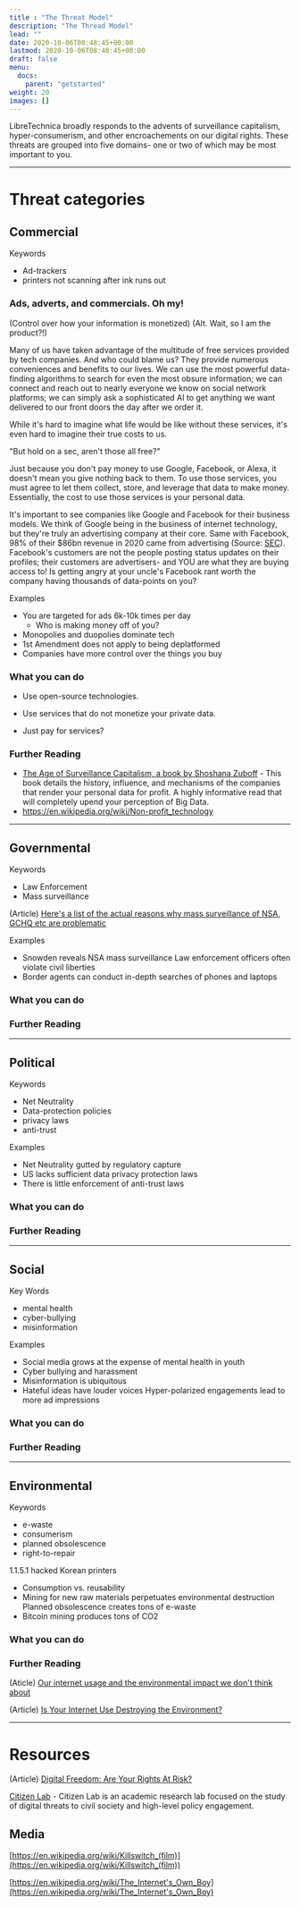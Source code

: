 ```yaml
---
title : "The Threat Model"
description: "The Thread Model"
lead: ""
date: 2020-10-06T08:48:45+00:00
lastmod: 2020-10-06T08:48:45+00:00
draft: false
menu:
  docs:
    parent: "getstarted"
weight: 20
images: []
---
```

LibreTechnica broadly responds to the advents of surveillance capitalism, hyper-consumerism, and other encroachements on our digital rights.  These threats are grouped into five domains- one or two of which may be most important to you. 

--------------------

# Threat categories

## Commercial

Keywords
 - Ad-trackers
 - printers not scanning after ink runs out

###	Ads, adverts, and commercials. Oh my!

(Control over how your information is monetized) (Alt. Wait, so I am the product?!)


Many of us have taken advantage of the multitude of free services provided by tech companies.  And who could blame us?  They provide numerous conveniences and benefits to our lives.  We can use the most powerful data-finding algorithms to search for even the most obsure information; we can connect and reach out to nearly everyone we know on social network platforms; we can simply ask a sophisticated AI to get anything we want delivered to our front doors the day after we order it.

While it's hard to imagine what life would be like without these services, it's even hard to imagine their true costs to us.

"But hold on a sec, aren't those all free?"

Just because you don't pay money to use Google, Facebook, or Alexa, it doesn't mean you give nothing back to them.  To use those services, you must agree to let them collect, store, and leverage that data to make money.  Essentially, the cost to use those services is your personal data.

It's important to see companies like Google and Facebook for their business models.  We think of Google being in the business of internet technology, but they're truly an advertising company at their core.  Same with Facebook, 98% of their $86bn revenue in 2020 came from advertising (Source: [SEC](https://www.sec.gov/ix?doc=/Archives/edgar/data/1326801/000132680121000014/fb-20201231.htm)).  Facebook's customers are not the people posting status updates on their profiles; their customers are advertisers- and YOU are what they are buying access to!  Is getting angry at your uncle's Facebook rant worth the company having thousands of data-points on you?

Examples

- You are targeted for ads 6k-10k times per day
  - Who is making money off of you?
- Monopolies and duopolies dominate tech
- 1st Amendment does not apply to being deplatformed
- Companies have more control over the things you buy



### What you can do

- Use open-source technologies.

- Use services that do not monetize your private data.

- Just pay for services?


### Further Reading

- [The Age of Surveillance Capitalism, a book by Shoshana Zuboff](https://en.wikipedia.org/wiki/The_Age_of_Surveillance_Capitalism) - This book details the history, influence, and mechanisms of the companies that render your personal data for profit.  A highly informative read that will completely upend your perception of Big Data.
- https://en.wikipedia.org/wiki/Non-profit_technology

--------------------

## Governmental

Keywords
 - Law Enforcement
 - Mass surveillance

(Article) [Here's a list of the actual reasons why mass surveillance of NSA, GCHQ etc are problematic](https://www.cryptoparty.in/masssurveillance)

Examples

- Snowden reveals NSA mass surveillance
Law enforcement officers often violate civil liberties
- Border agents can conduct in-depth searches of phones and laptops

### What you can do

### Further Reading

--------------------

## Political
Keywords
 - Net Neutrality
 - Data-protection policies
 - privacy laws
 - anti-trust

Examples
 - Net Neutrality gutted by regulatory capture
 - US lacks sufficient data privacy protection laws
 - There is little enforcement of anti-trust laws

### What you can do

### Further Reading

--------------------

## Social

Key Words
 - mental health
 - cyber-bullying
 - misinformation


Examples

- Social media grows at the expense of mental health in youth
- Cyber bullying and harassment
- Misinformation is ubiquitous
- Hateful ideas have louder voices
Hyper-polarized engagements lead to more ad impressions



### What you can do

### Further Reading

--------------------

## Environmental

Keywords
 - e-waste
 - consumerism
 - planned obsolescence
 - right-to-repair

1.1.5.1	hacked Korean printers

- Consumption vs. reusability
- Mining for new raw materials perpetuates environmental destruction
Planned obsolescence creates tons of e-waste
- Bitcoin mining produces tons of CO2

### What you can do

### Further Reading

(Aticle) [Our internet usage and the environmental impact we don't think about](https://www.pathzero.com/blog/the-internet-covid-19-and-the-environmental-impact-we-dont-think-about)

(Article) [Is Your Internet Use Destroying the Environment?
](https://www.onegreenplanet.org/animalsandnature/is-your-internet-use-destroying-the-environment/)

--------------------
# Resources

(Article) [Digital Freedom: Are Your Rights At Risk?](https://eachother.org.uk/digital-freedom-are-your-rights-at-risk/)

[Citizen Lab](https://citizenlab.ca) - Citizen Lab is an academic research lab focused on the study of digital threats to civil society and high-level policy engagement.

## Media

[https://en.wikipedia.org/wiki/Killswitch_(film)](https://en.wikipedia.org/wiki/Killswitch_(film))

[https://en.wikipedia.org/wiki/The_Internet's_Own_Boy](https://en.wikipedia.org/wiki/The_Internet's_Own_Boy)

